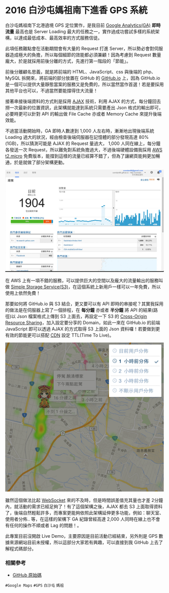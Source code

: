 # 2016 白沙屯媽祖南下進香 GPS 系統

白沙屯媽祖南下北港遶境 GPS 定位實作，是我目前 [Google Analytics(GA)](https://www.google.com/intl/zh-TW_tw/analytics/) **即時流量** 最高也是 Server Loading 最大的任務之一，實作過成功嘗試多樣的系統架構，以達成最低成本、最高效率的方式服務信徒。

此項任務難點會在活動期間會有大量的 Request 打進 Server，所以勢必會對伺服器造成極大的負擔，所以每個細節的效能都必須兼顧！因為考慮到 Request 數量龐大，於是就採用前後分離的方式，先進行第一階段的「節能」。

前後分離顧名思義，就是將前端的 HTML、JavaScript、css 與後端的 php、MySQL 拆開來，將前端的部分放置在 GitHub 的 [GitHub.io](https://pages.github.com/) 上，因為 GitHub.io 是一個可以提供大量靜態當案的服務又是免費的，所以當然當作首選！若是要採用其他平台也可以，不過當然要能撐得住大流量！

接著串接後端資料的方式則是採用 [AJAX](https://zh.wikipedia.org/wiki/AJAX) 技術，利用 AJAX 的方式，每分鐘回去撈一次最新的位置資訊，此架構就能達到系統只需要產出 Json 格式的輸出即可，必要時更可以針對 API 的輸出做 File Cache 亦或者 Memory Cache 來提升後端效能。

不過當活動開始時，GA 即時人數達到 1,000 人左右時，漸漸地出現後端系統 Loading 過大的狀況，經由檢查後端伺服器在記憶體的部分發現高達 80%(1GB)，所以猜測可能是 AJAX 的 Request 量過大， 1,000 人同在線上，每分鐘各發送一次 Request，所以難免對系統負擔過大，不過後端硬體設備我採用 [AWS t2.micro](https://aws.amazon.com/tw/ec2/instance-types/) 免費版本，能撐到這樣的流量已經算不錯了，但為了讓網頁能夠更加暢通，於是就做了部分架構更動。

![GA 紀錄即時線上人數高達 1,900 人](img/001.jpg)

在 AWS 上有一項不錯的服務，可以提供巨大的空間以及龐大的流量輸出的服務叫做 [Simple Storage Service(S3)](https://aws.amazon.com/tw/s3/)，在這個系統上新用戶一樣可以一年免費，所以使用上依然免費！

那要如何將 GitHub.io 與 S3 結合，更又要可以有 API 即時的串接呢？其實我採用的做法是在伺服器上寫了一個排程，在 **每分鐘** 亦或者 **半分鐘** 將 API 的結果(路徑)以 Json 檔案格式上傳到 S3 上面去，再設定一下 S3 的 [Cross-Origin Resource Sharing](http://docs.aws.amazon.com/zh_cn/AmazonS3/latest/dev/cors.html)，加入設定要分享的 Domain，如此一來在 GitHub.io 的前端 JavaScript 即可以透過 AJAX 的方式取得 S3 上面的 Json 資料囉！若要做到更有效的節能更可以搭配 [CDN](https://zh.wikipedia.org/wiki/%E5%85%A7%E5%AE%B9%E5%82%B3%E9%81%9E%E7%B6%B2%E8%B7%AF) 設定 TTL(Time To Live)。

![Google Maps 的 Heatmaps 應用](img/002.jpg)

雖然這個做法比起 [WebSocket](https://zh.wikipedia.org/zh-tw/WebSocket) 來的不及時，但是時間誤差值充其量也才差 2分鐘內，就活動的需求已經足夠了！有了這個架構之後，AJAX 都去 S3 上面取得資料了，後端自然輕鬆許多，而專案更能夠依照此架構延伸更多功能，例如：聊天室、使用者分佈.. 等，在這樣的架構下 GA 紀錄曾經高達 2,000 人同時在線上也不會有任何的操作不順或者 Lag 的問題！。

此專案目前沒開啟 Live Demo，主要原因是目前活動已經結束，另外則是 GPS 數據來源網站目前未授權，所以這部分大家若有興趣，可以直接到我 GitHub 上去了解程式碼部分。

### 相關參考
* [GitHub 原始碼](https://github.com/comdan66/baishatun)

`#Google Maps` `#GPS` `白沙屯` `媽祖`